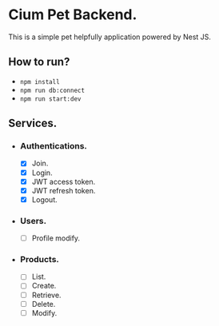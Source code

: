 # Cium Pet Backend.

This is a simple pet helpfully application powered by Nest JS.

## How to run?

- `npm install`
- `npm run db:connect`
- `npm run start:dev`

## Services.

- ### Authentications.

  - [x] Join.
  - [x] Login.
  - [x] JWT access token.
  - [x] JWT refresh token.
  - [x] Logout.

- ### Users.

  - [ ] Profile modify.

- ### Products.
  - [ ] List.
  - [ ] Create.
  - [ ] Retrieve.
  - [ ] Delete.
  - [ ] Modify.
